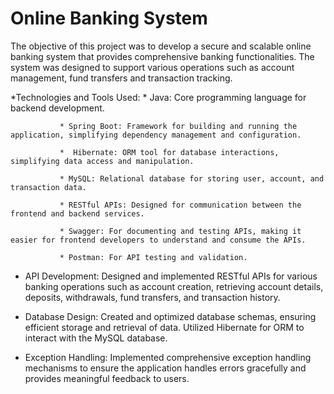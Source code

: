 # Online Banking System
The objective of this project was to develop a secure and scalable online banking system that provides comprehensive banking functionalities. The system was designed to support various operations such as account management, fund transfers and transaction tracking.

*Technologies and Tools Used:
              * Java: Core programming language for backend development.
               
               * Spring Boot: Framework for building and running the application, simplifying dependency management and configuration.
               
               *  Hibernate: ORM tool for database interactions, simplifying data access and manipulation.
               
               * MySQL: Relational database for storing user, account, and transaction data.
               
               * RESTful APIs: Designed for communication between the frontend and backend services.
               
               * Swagger: For documenting and testing APIs, making it easier for frontend developers to understand and consume the APIs.
               
               * Postman: For API testing and validation.


* API Development: 
Designed and implemented RESTful APIs for various banking operations such as account creation, retrieving account details, deposits, withdrawals, fund transfers, and transaction history.

* Database Design: Created and optimized database schemas, ensuring efficient storage and retrieval of data. Utilized Hibernate for ORM to interact with the MySQL database.
  
* Exception Handling: Implemented comprehensive exception handling mechanisms to ensure the application handles errors gracefully and provides meaningful feedback to users.
